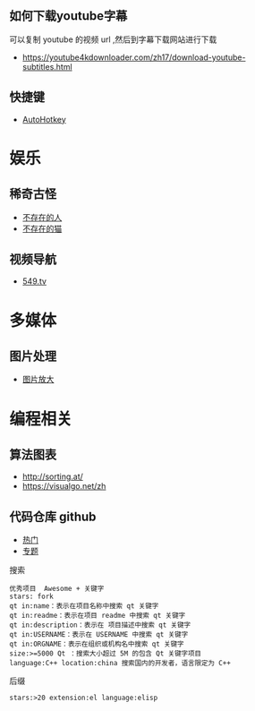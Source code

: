  ## 如何下载youtube字幕

  可以复制 youtube 的视频 url ,然后到字幕下载网站进行下载  
 - https://youtube4kdownloader.com/zh17/download-youtube-subtitles.html


## 快捷键
- [AutoHotkey](http://ahkcn.sourceforge.net/docs/AutoHotkey.htm)


# 娱乐
## 稀奇古怪
- [不存在的人](https://thispersondoesnotexist.com/)
- [不存在的猫](https://thesecatsdonotexist.com/)
## 视频导航
- [549.tv](http://www.549.tv)


# 多媒体
## 图片处理
- [图片放大](https://bigjpg.com/) 



# 编程相关
## 算法图表 

- http://sorting.at/
- https://visualgo.net/zh

## 代码仓库  github

- [热门](https://github.com/trending)
- [专题](https://github.com/topics)

搜索
``` 
优秀项目  Awesome + 关键字  
stars: fork
qt in:name：表示在项目名称中搜索 qt 关键字
qt in:readme：表示在项目 readme 中搜索 qt 关键字
qt in:description：表示在 项目描述中搜索 qt 关键字
qt in:USERNAME：表示在 USERNAME 中搜索 qt 关键字
qt in:ORGNAME：表示在组织或机构名中搜索 qt 关键字
size:>=5000 Qt ：搜索大小超过 5M 的包含 Qt 关键字项目
language:C++ location:china 搜索国内的开发者，语言限定为 C++
``` 
后缀
```
stars:>20 extension:el language:elisp
```

